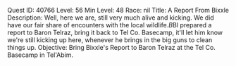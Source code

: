Quest ID: 40766
Level: 56
Min Level: 48
Race: nil
Title: A Report From Bixxle
Description: Well, here we are, still very much alive and kicking. We did have our fair share of encounters with the local wildlife.$B$BI prepared a report to Baron Telraz, bring it back to Tel Co. Basecamp, it'll let him know we're still kicking up here, whenever he brings in the big guns to clean things up.
Objective: Bring Bixxle's Report to Baron Telraz at the Tel Co. Basecamp in Tel'Abim.
